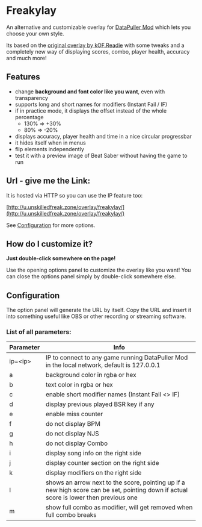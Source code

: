 # Freakylay
An alternative and customizable overlay for [DataPuller Mod](https://github.com/kOFReadie/DataPuller) which lets you choose your own style.

Its based on the [original overlay by kOF.Readie](https://github.com/kOFReadie/BSDP-Overlay) with some tweaks and a completely new way of displaying scores, combo, player health, accuracy and much more!

## Features

- change **background and font color like you want**, even with transparency
- supports long and short names for modifiers (Instant Fail / IF)
- if in practice mode, it displays the offset instead of the whole percentage
    - 130% => +30%
    - 80% => -20%
- displays accuracy, player health and time in a nice circular progressbar
- it hides itself when in menus
- flip elements independently
- test it with a preview image of Beat Saber without having the game to run

## Url - give me the Link:
It is hosted via HTTP so you can use the IP feature too:

[http://u.unskilledfreak.zone/overlay/freakylay/](http://u.unskilledfreak.zone/overlay/freakylay/)

See [Configuration](#Configuration) for more options. 

## How do I customize it?

**Just double-click somewhere on the page!**

Use the opening options panel to customize the overlay like you want!
You can close the options panel simply by double-click somewhere else.

## Configuration

The option panel will generate the URL by itself. Copy the URL and insert it into something useful like OBS or other recording or streaming software.

### List of all parameters:

|Parameter|Info
|---|---|
|ip=\<ip\>|IP to connect to any game running DataPuller Mod in the local network, default is 127.0.0.1|
|a|background color in rgba or hex|
|b|text color in rgba or hex|
|c|enable short modifier names (Instant Fail <> IF)|
|d|display previous played BSR key if any|
|e|enable miss counter|
|f|do not display BPM|
|g|do not display NJS|
|h|do not display Combo|
|i|display song info on the right side|
|j|display counter section on the right side|
|k|display modifiers on the right side|
|l|shows an arrow next to the score, pointing up if a new high score can be set, pointing down if actual score is lower then previous one|
|m|show full combo as modifier, will get removed when full combo breaks|